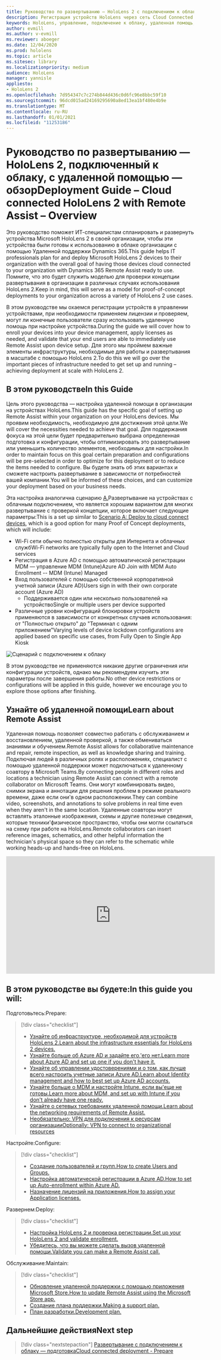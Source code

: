 ```yaml
---
title: Руководство по развертыванию — HoloLens 2 с подключением к облаку с помощью удаленной помощи — обзор
description: Регистрация устройств HoloLens через сеть Cloud Connected
keywords: HoloLens, управление, подключение к облаку, удаленная помощь, AAD, Azure AD, MDM, управление мобильными устройствами
author: evmill
ms.author: v-evmill
ms.reviewer: aboeger
ms.date: 12/04/2020
ms.prod: hololens
ms.topic: article
ms.sitesec: library
ms.localizationpriority: medium
audience: HoloLens
manager: yannisle
appliesto:
- HoloLens 2
ms.openlocfilehash: 7d954347c7c274b844d436c0d6fc96e8bbc59f10
ms.sourcegitcommit: 96dcd015ad24169295690a8ed13ea1bf480e4b9e
ms.translationtype: MT
ms.contentlocale: ru-RU
ms.lasthandoff: 01/01/2021
ms.locfileid: "11253186"
---
```

# <span data-ttu-id="b7d2c-104">Руководство по развертыванию — HoloLens 2, подключенный к облаку, с удаленной помощью — обзор</span><span class="sxs-lookup"><span data-stu-id="b7d2c-104">Deployment Guide – Cloud connected HoloLens 2 with Remote Assist – Overview</span></span>

<span data-ttu-id="b7d2c-105">Это руководство поможет ИТ-специалистам спланировать и развернуть устройства Microsoft HoloLens 2 в своей организации, чтобы эти устройства были готовы к использованию в облаке организации с помощью Удаленной поддержки Dynamics 365.</span><span class="sxs-lookup"><span data-stu-id="b7d2c-105">This guide helps IT professionals plan for and deploy Microsoft HoloLens 2 devices to their organization with the overall goal of having those devices cloud connected to your organization with Dynamics 365 Remote Assist ready to use.</span></span> <span data-ttu-id="b7d2c-106">Помните, что это будет служить моделью для проверки концепции развертывания в организации в различных случаях использования HoloLens 2.</span><span class="sxs-lookup"><span data-stu-id="b7d2c-106">Keep in mind, this will serve as a model for proof-of-concept deployments to your organization across a variety of HoloLens 2 use cases.</span></span>

<span data-ttu-id="b7d2c-107">В этом руководстве мы охаемся регистрации устройств в управлении устройствами, при необходимости применяем лицензии и проверяем, могут ли конечные пользователи сразу использовать удаленную помощь при настройке устройства.</span><span class="sxs-lookup"><span data-stu-id="b7d2c-107">During the guide we will cover how to enroll your devices into your device management, apply licenses as needed, and validate that your end users are able to immediately use Remote Assist upon device setup.</span></span> <span data-ttu-id="b7d2c-108">Для этого мы проймем важные элементы инфраструктуры, необходимые для работы и развертывания в масштабе с помощью HoloLens 2.</span><span class="sxs-lookup"><span data-stu-id="b7d2c-108">To do this we will go over the important pieces of infrastructure needed to get set up and running – achieving deployment at scale with HoloLens 2.</span></span>

## <span data-ttu-id="b7d2c-109">В этом руководстве</span><span class="sxs-lookup"><span data-stu-id="b7d2c-109">In this Guide</span></span>

<span data-ttu-id="b7d2c-110">Цель этого руководства — настройка удаленной помощи в организации на устройствах HoloLens.</span><span class="sxs-lookup"><span data-stu-id="b7d2c-110">This guide has the specific goal of setting up Remote Assist within your organization on your HoloLens devices.</span></span> <span data-ttu-id="b7d2c-111">Мы проявим необходимость, необходимую для достижения этой цели.</span><span class="sxs-lookup"><span data-stu-id="b7d2c-111">We will cover the necessities needed to achieve that goal.</span></span> <span data-ttu-id="b7d2c-112">Для поддержания фокуса на этой цели будет предварительно выбрана определенная подготовка и конфигурации, чтобы оптимизировать это развертывание или уменьшить количество элементов, необходимых для настройки.</span><span class="sxs-lookup"><span data-stu-id="b7d2c-112">In order to maintain focus on this goal certain preparation and configurations will be pre-selected in order to optimize for this deployment or to reduce the items needed to configure.</span></span> <span data-ttu-id="b7d2c-113">Вы будете знать об этих вариантах и сможете настроить развертывание в зависимости от потребностей вашей компании.</span><span class="sxs-lookup"><span data-stu-id="b7d2c-113">You will be informed of these choices, and can customize your deployment based on your business needs.</span></span>

<span data-ttu-id="b7d2c-114">Эта настройка аналогична сценарию [А.](https://docs.microsoft.com/hololens/common-scenarios#scenario-a)Развертывание на устройствах с облачным подключением, что является хорошим вариантом для многих развертывание с проверкой концепции, которое включает следующие параметры:</span><span class="sxs-lookup"><span data-stu-id="b7d2c-114">This is a set up similar to [Scenario A: Deploy to cloud connect devices](https://docs.microsoft.com/hololens/common-scenarios#scenario-a), which is a good option for many Proof of Concept deployments, which will include:</span></span>

- <span data-ttu-id="b7d2c-115">Wi-Fi сети обычно полностью открыты для Интернета и облачных служб</span><span class="sxs-lookup"><span data-stu-id="b7d2c-115">Wi-Fi networks are typically fully open to the Internet and Cloud services</span></span>
- <span data-ttu-id="b7d2c-116">Регистрация в Azure AD с помощью автоматической регистрации MDM — управление MDM (Intune)</span><span class="sxs-lookup"><span data-stu-id="b7d2c-116">Azure AD Join with MDM Auto Enrollment -- MDM (Intune) Managed</span></span>
- <span data-ttu-id="b7d2c-117">Вход пользователей с помощью собственной корпоративной учетной записи (Azure AD)</span><span class="sxs-lookup"><span data-stu-id="b7d2c-117">Users sign in with their own corporate account (Azure AD)</span></span>
  - <span data-ttu-id="b7d2c-118">Поддерживается один или несколько пользователей на устройство</span><span class="sxs-lookup"><span data-stu-id="b7d2c-118">Single or multiple users per device supported</span></span>
- <span data-ttu-id="b7d2c-119">Различные уровни конфигураций блокировки устройств применяются в зависимости от конкретных случаев использования: от "Полностью открыто" до "Терминал с одним приложением"</span><span class="sxs-lookup"><span data-stu-id="b7d2c-119">Varying levels of device lockdown configurations are applied based on specific use cases, from Fully Open to Single App Kiosk</span></span>

![Сценарий с подключением к облаку](./images/cloud-connected-deployment-chart.png)

<span data-ttu-id="b7d2c-121">В этом руководстве не применяются никакие другие ограничения или конфигурации устройств, однако мы рекомендуем изучить эти параметры после завершения работы.</span><span class="sxs-lookup"><span data-stu-id="b7d2c-121">No other device restrictions or configurations will be applied in this guide, however we encourage you to explore those options after finishing.</span></span>

## <span data-ttu-id="b7d2c-122">Узнайте об удаленной помощи</span><span class="sxs-lookup"><span data-stu-id="b7d2c-122">Learn about Remote Assist</span></span>

<span data-ttu-id="b7d2c-123">Удаленная помощь позволяет совместно работать с обслуживанием и восстановлением, удаленной проверкой, а также обмениваться знаниями и обучением.</span><span class="sxs-lookup"><span data-stu-id="b7d2c-123">Remote Assist allows for collaborative maintenance and repair, remote inspection, as well as knowledge sharing and training.</span></span> <span data-ttu-id="b7d2c-124">Подключая людей в различных ролях и расположениях, специалист с помощью удаленной поддержки может подключаться к удаленному соавтору в Microsoft Teams.</span><span class="sxs-lookup"><span data-stu-id="b7d2c-124">By connecting people in different roles and locations a technician using Remote Assist can connect with a remote collaborator on Microsoft Teams.</span></span> <span data-ttu-id="b7d2c-125">Они могут комбинировать видео, снимки экрана и аннотации для решения проблем в режиме реального времени, даже если они&#39;в одном расположении.</span><span class="sxs-lookup"><span data-stu-id="b7d2c-125">They can combine video, screenshots, and annotations to solve problems in real time even when they aren&#39;t in the same location.</span></span> <span data-ttu-id="b7d2c-126">Удаленные соавторы могут вставлять эталонные изображения, схемы и другие полезные сведения, которые техники&#39;физическое пространство, чтобы они могли ссылаться на схему при работе на HoloLens.</span><span class="sxs-lookup"><span data-stu-id="b7d2c-126">Remote collaborators can insert reference images, schematics, and other helpful information the technician&#39;s physical space so they can refer to the schematic while working heads-up and hands-free on HoloLens.</span></span>

<iframe width="560" height="315" src="https://www.youtube.com/embed/d3YT8j0yYl0" frameborder="0" allow="accelerometer; autoplay; clipboard-write; encrypted-media; gyroscope; picture-in-picture" allowfullscreen></iframe>

## <span data-ttu-id="b7d2c-127">В этом руководстве вы будете:</span><span class="sxs-lookup"><span data-stu-id="b7d2c-127">In this guide you will:</span></span>

<span data-ttu-id="b7d2c-128">Подготовьтесь:</span><span class="sxs-lookup"><span data-stu-id="b7d2c-128">Prepare:</span></span>

> [!div class="checklist"]
> - [<span data-ttu-id="b7d2c-129">Узнайте об инфраструктуре, необходимой для устройств HoloLens 2.</span><span class="sxs-lookup"><span data-stu-id="b7d2c-129">Learn about the infrastructure essentials for HoloLens 2 devices.</span></span>](hololens2-cloud-connected-prepare.md#infrastructure-essentials)
> - [<span data-ttu-id="b7d2c-130">Узнайте больше об Azure AD и задайте его,&#39;его нет.</span><span class="sxs-lookup"><span data-stu-id="b7d2c-130">Learn more about Azure AD and set up one if you don&#39;t have it.</span></span>](hololens2-cloud-connected-prepare.md#azure-active-directory)
> - [<span data-ttu-id="b7d2c-131">Узнайте об управлении удостоверениями и о том, как лучше всего настроить учетные записи Azure AD.</span><span class="sxs-lookup"><span data-stu-id="b7d2c-131">Learn about Identity management and how to best set up Azure AD accounts.</span></span>](hololens2-cloud-connected-prepare.md#identity-management)
> - [<span data-ttu-id="b7d2c-132">Узнайте больше о MDM и настройте Intune, если вы&#39;еще не готовы.</span><span class="sxs-lookup"><span data-stu-id="b7d2c-132">Learn more about MDM, and set up with Intune if you don&#39;t already have one ready.</span></span>](hololens2-cloud-connected-prepare.md#mobile-device-management)
> - [<span data-ttu-id="b7d2c-133">Узнайте о сетевых требованиях удаленной помощи.</span><span class="sxs-lookup"><span data-stu-id="b7d2c-133">Learn about the networking requirements of Remote Assist.</span></span>](hololens2-cloud-connected-prepare.md#network)
> - [<span data-ttu-id="b7d2c-134">Необязательно: VPN для подключения к ресурсам организации</span><span class="sxs-lookup"><span data-stu-id="b7d2c-134">Optionally: VPN to connect to organizational resources</span></span>](/hololens2-cloud-connected-prepare.md#optional-connect-your-hololens-to-vpn)

<span data-ttu-id="b7d2c-135">Настройте:</span><span class="sxs-lookup"><span data-stu-id="b7d2c-135">Configure:</span></span>

> [!div class="checklist"]
> - [<span data-ttu-id="b7d2c-136">Создание пользователей и групп.</span><span class="sxs-lookup"><span data-stu-id="b7d2c-136">How to create Users and Groups.</span></span>](hololens2-cloud-connected-configure.md#azure-users-and-groups)
> - [<span data-ttu-id="b7d2c-137">Настройка автоматической регистрации в Azure AD.</span><span class="sxs-lookup"><span data-stu-id="b7d2c-137">How to set up Auto-enrollment within Azure AD.</span></span>](hololens2-cloud-connected-configure.md#auto-enrollment-on-hololens-2)
> - [<span data-ttu-id="b7d2c-138">Назначение лицензий на приложения.</span><span class="sxs-lookup"><span data-stu-id="b7d2c-138">How to assign your Application licenses.</span></span>](hololens2-cloud-connected-configure.md#application-licenses)

<span data-ttu-id="b7d2c-139">Развернем:</span><span class="sxs-lookup"><span data-stu-id="b7d2c-139">Deploy:</span></span>

> [!div class="checklist"]
> - [<span data-ttu-id="b7d2c-140">Настройка HoloLens 2 и проверка регистрации.</span><span class="sxs-lookup"><span data-stu-id="b7d2c-140">Set up your HoloLens 2 and validate enrollment.</span></span>](hololens2-cloud-connected-deploy.md#enrollment-validation)
> - [<span data-ttu-id="b7d2c-141">Убедитесь, что вы можете сделать вызов удаленной помощи.</span><span class="sxs-lookup"><span data-stu-id="b7d2c-141">Validate you can make a Remote Assist call.</span></span>](hololens2-cloud-connected-deploy.md#remote-assist-call-validation)

<span data-ttu-id="b7d2c-142">Обслуживание:</span><span class="sxs-lookup"><span data-stu-id="b7d2c-142">Maintain:</span></span>

> [!div class="checklist"]
> - [<span data-ttu-id="b7d2c-143">Обновление удаленной поддержки с помощью приложения Microsoft Store.</span><span class="sxs-lookup"><span data-stu-id="b7d2c-143">How to update Remote Assist using the Microsoft Store app.</span></span>](hololens2-cloud-connected-maintain.md#updates)
> - [<span data-ttu-id="b7d2c-144">Создание плана поддержки.</span><span class="sxs-lookup"><span data-stu-id="b7d2c-144">Making a support plan.</span></span>](hololens2-cloud-connected-maintain.md#support-plan)
> - [<span data-ttu-id="b7d2c-145">План разработки.</span><span class="sxs-lookup"><span data-stu-id="b7d2c-145">Development plan.</span></span>](hololens2-cloud-connected-maintain.md#development-plan)

## <span data-ttu-id="b7d2c-146">Дальнейшие действия</span><span class="sxs-lookup"><span data-stu-id="b7d2c-146">Next step</span></span>

> [!div class="nextstepaction"]
> [<span data-ttu-id="b7d2c-147">Развертывание с подключением к облаку — подготовка</span><span class="sxs-lookup"><span data-stu-id="b7d2c-147">Cloud connected deployment - Prepare</span></span>](hololens2-cloud-connected-prepare.md)

